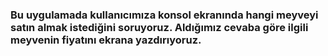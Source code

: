 
### Bu uygulamada kullanıcımıza konsol ekranında hangi meyveyi satın almak istediğini soruyoruz. Aldığımız cevaba göre ilgili meyvenin fiyatını ekrana yazdırıyoruz. ###
